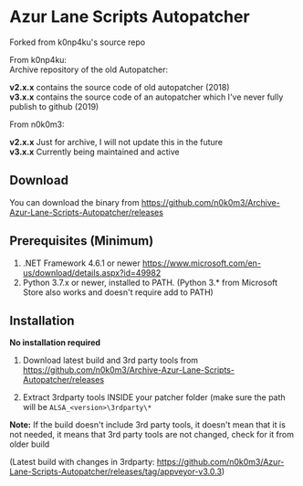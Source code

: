 # Azur Lane Scripts Autopatcher
Forked from k0np4ku's source repo

From k0np4ku:\
Archive repository of the old Autopatcher:

**v2.x.x** contains the source code of old autopatcher (2018)\
**v3.x.x** contains the source code of an autopatcher which I've never fully publish to github (2019)

From n0k0m3:

**v2.x.x** Just for archive, I will not update this in the future\
**v3.x.x** Currently being maintained and active

## Download
You can download the binary from https://github.com/n0k0m3/Archive-Azur-Lane-Scripts-Autopatcher/releases

## Prerequisites (Minimum)
1. .NET Framework 4.6.1 or newer https://www.microsoft.com/en-us/download/details.aspx?id=49982
2. Python 3.7.x or newer, installed to PATH. (Python 3.* from Microsoft Store also works and doesn't require add to PATH)

## Installation
**No installation required**

1. Download latest build and 3rd party tools from https://github.com/n0k0m3/Archive-Azur-Lane-Scripts-Autopatcher/releases

2. Extract 3rdparty tools INSIDE your patcher folder (make sure the path will be `ALSA_<version>\3rdparty\*`

**Note:** If the build doesn't include 3rd party tools, it doesn't mean that it is not needed, it means that 3rd party tools are not changed, check for it from older build 

(Latest build with changes in 3rdparty: https://github.com/n0k0m3/Azur-Lane-Scripts-Autopatcher/releases/tag/appveyor-v3.0.3)
